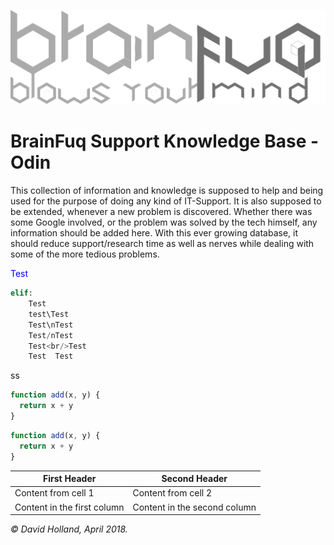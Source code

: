![Brainfuq Big](/uploads/brainfuq-big.png "Brainfuq Big")
<!-- TITLE: BrainOdin -->
<!-- SUBTITLE: Feel the power of unlimited knowledge! -->

# BrainFuq Support Knowledge Base - Odin

This collection of information and knowledge is supposed to help and being used for the purpose of doing any kind of IT-Support.
It is also supposed to be extended, whenever a new problem is discovered.
Whether there was some Google involved, or the problem was solved by the tech himself, any information should be added here.
With this ever growing database, it should reduce support/research time as well as nerves while dealing with some of the more tedious problems.

<span style="color:blue">Test</span>

```python
elif:
	Test
	test\Test
	Test\nTest
	Test/nTest
	Test<br/>Test
	Test  Test
```
ss
```javascript {.line-numbers}
function add(x, y) {
  return x + y
}
```


```javascript
function add(x, y) {
  return x + y
}
```

First Header | Second Header |
------------ | ------------- |
Content from cell 1 | Content from cell 2 |
Content in the first column | Content in the second column |

_© David Holland, April 2018._